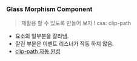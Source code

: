 ### Glass Morphism Component
> 재활용 할 수 있도록 만들어 보자 !
> css: clip-path
  - 요소의 일부분을 잘라냄.
  - 잘린 부분은 이벤트 리스너가 작동 하지 않음.
  - [clip-path 자동 완성](https://bennettfeely.com/clippy/)

